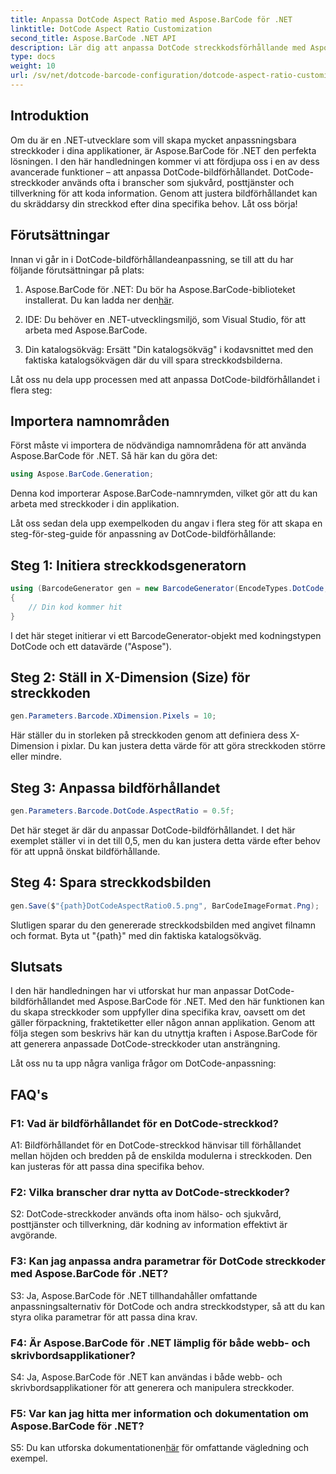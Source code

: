```yaml
---
title: Anpassa DotCode Aspect Ratio med Aspose.BarCode för .NET
linktitle: DotCode Aspect Ratio Customization
second_title: Aspose.BarCode .NET API
description: Lär dig att anpassa DotCode streckkodsförhållande med Aspose.BarCode för .NET. Skapa skräddarsydda streckkoder för dina applikationer utan ansträngning.
type: docs
weight: 10
url: /sv/net/dotcode-barcode-configuration/dotcode-aspect-ratio-customization/
---
```

## Introduktion

Om du är en .NET-utvecklare som vill skapa mycket anpassningsbara streckkoder i dina applikationer, är Aspose.BarCode för .NET den perfekta lösningen. I den här handledningen kommer vi att fördjupa oss i en av dess avancerade funktioner – att anpassa DotCode-bildförhållandet. DotCode-streckkoder används ofta i branscher som sjukvård, posttjänster och tillverkning för att koda information. Genom att justera bildförhållandet kan du skräddarsy din streckkod efter dina specifika behov. Låt oss börja!

## Förutsättningar

Innan vi går in i DotCode-bildförhållandeanpassning, se till att du har följande förutsättningar på plats:

1.  Aspose.BarCode för .NET: Du bör ha Aspose.BarCode-biblioteket installerat. Du kan ladda ner den[här](https://releases.aspose.com/barcode/net/).

2. IDE: Du behöver en .NET-utvecklingsmiljö, som Visual Studio, för att arbeta med Aspose.BarCode.

3. Din katalogsökväg: Ersätt "Din katalogsökväg" i kodavsnittet med den faktiska katalogsökvägen där du vill spara streckkodsbilderna.

Låt oss nu dela upp processen med att anpassa DotCode-bildförhållandet i flera steg:

## Importera namnområden

Först måste vi importera de nödvändiga namnområdena för att använda Aspose.BarCode för .NET. Så här kan du göra det:

```csharp
using Aspose.BarCode.Generation;
```

Denna kod importerar Aspose.BarCode-namnrymden, vilket gör att du kan arbeta med streckkoder i din applikation.

Låt oss sedan dela upp exempelkoden du angav i flera steg för att skapa en steg-för-steg-guide för anpassning av DotCode-bildförhållande:

## Steg 1: Initiera streckkodsgeneratorn

```csharp
using (BarcodeGenerator gen = new BarcodeGenerator(EncodeTypes.DotCode, "Aspose"))
{
    // Din kod kommer hit
}
```

I det här steget initierar vi ett BarcodeGenerator-objekt med kodningstypen DotCode och ett datavärde ("Aspose").

## Steg 2: Ställ in X-Dimension (Size) för streckkoden

```csharp
gen.Parameters.Barcode.XDimension.Pixels = 10;
```

Här ställer du in storleken på streckkoden genom att definiera dess X-Dimension i pixlar. Du kan justera detta värde för att göra streckkoden större eller mindre.

## Steg 3: Anpassa bildförhållandet

```csharp
gen.Parameters.Barcode.DotCode.AspectRatio = 0.5f;
```

Det här steget är där du anpassar DotCode-bildförhållandet. I det här exemplet ställer vi in det till 0,5, men du kan justera detta värde efter behov för att uppnå önskat bildförhållande.

## Steg 4: Spara streckkodsbilden

```csharp
gen.Save($"{path}DotCodeAspectRatio0.5.png", BarCodeImageFormat.Png);
```

Slutligen sparar du den genererade streckkodsbilden med angivet filnamn och format. Byta ut "{path}" med din faktiska katalogsökväg.

## Slutsats

I den här handledningen har vi utforskat hur man anpassar DotCode-bildförhållandet med Aspose.BarCode för .NET. Med den här funktionen kan du skapa streckkoder som uppfyller dina specifika krav, oavsett om det gäller förpackning, fraktetiketter eller någon annan applikation. Genom att följa stegen som beskrivs här kan du utnyttja kraften i Aspose.BarCode för att generera anpassade DotCode-streckkoder utan ansträngning.

Låt oss nu ta upp några vanliga frågor om DotCode-anpassning:

## FAQ's

### F1: Vad är bildförhållandet för en DotCode-streckkod?

A1: Bildförhållandet för en DotCode-streckkod hänvisar till förhållandet mellan höjden och bredden på de enskilda modulerna i streckkoden. Den kan justeras för att passa dina specifika behov.

### F2: Vilka branscher drar nytta av DotCode-streckkoder?

S2: DotCode-streckkoder används ofta inom hälso- och sjukvård, posttjänster och tillverkning, där kodning av information effektivt är avgörande.

### F3: Kan jag anpassa andra parametrar för DotCode streckkoder med Aspose.BarCode för .NET?

S3: Ja, Aspose.BarCode för .NET tillhandahåller omfattande anpassningsalternativ för DotCode och andra streckkodstyper, så att du kan styra olika parametrar för att passa dina krav.

### F4: Är Aspose.BarCode för .NET lämplig för både webb- och skrivbordsapplikationer?

S4: Ja, Aspose.BarCode för .NET kan användas i både webb- och skrivbordsapplikationer för att generera och manipulera streckkoder.

### F5: Var kan jag hitta mer information och dokumentation om Aspose.BarCode för .NET?

S5: Du kan utforska dokumentationen[här](https://reference.aspose.com/barcode/net/) för omfattande vägledning och exempel.